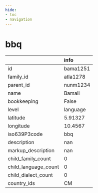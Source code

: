 ```yaml
---
hide:
- toc
- navigation
---
```

# bbq
|                      | info     |
|:---------------------|:---------|
| id                   | bama1251 |
| family_id            | atla1278 |
| parent_id            | nunm1234 |
| name                 | Bamali   |
| bookkeeping          | False    |
| level                | language |
| latitude             | 5.91327  |
| longitude            | 10.4567  |
| iso639P3code         | bbq      |
| description          | nan      |
| markup_description   | nan      |
| child_family_count   | 0        |
| child_language_count | 0        |
| child_dialect_count  | 0        |
| country_ids          | CM       |